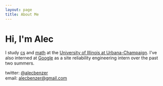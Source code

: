 ```yaml
---
layout: page
title: About Me
---
```

# Hi, I'm Alec

I study [cs](http://cs.uiuc.edu) and [math](http://math.uiuc.edu) at the [University of Illinois at Urbana-Champaign](http://uiuc.edu). I've also interned at [Google](http://google.com/about/company)
as a site reliability engineering intern over the past two summers.

twitter: [@alecbenzer](http://twitter.com/alecbenzer)  
email: [alecbenzer@gmail.com](mailto:alecbenzer@gmail.com)
